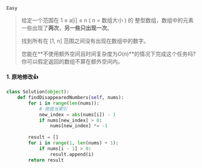 `Easy`

> 给定一个范围在  1 ≤ a[i] ≤ n ( n = 数组大小 ) 的 整型数组，数组中的元素一些出现了**两次**，**另一些只出现一次**。
>
> 找到所有在 [1, n] 范围之间没有出现在数组中的数字。
>
> 您能在**不使用额外空间且时间复杂度为$O(n)$**的情况下完成这个任务吗? 你可以假定返回的数组不算在额外空间内。
>

#### 1. 原地修改:+1:

```python
class Solution(object):
    def findDisappearedNumbers(self, nums):
        for i in range(len(nums)):
            # 用值当索引
            new_index = abs(nums[i]) - 1
            if nums[new_index] > 0:  
                nums[new_index] *= -1   
        
        result = []    
        for i in range(1, len(nums) + 1):
            if nums[i - 1] > 0:
                result.append(i)
        return result
```

